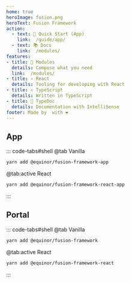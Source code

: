 ```yaml
---
home: true
heroImage: fusion.png
heroText: Fusion Framework
action:
  - text: 🚀 Quick Start (App)
    link:  /guide/app/
  - text: 📚 Docs
    link:  /modules/
features:
- title: 🧬 Modules
  details: Compose what you need
  link:  /modules/
- title: ⚛️ React
  details: Tooling for developing with React
- title: ✍️ TypeScript
  details: Written in TypeScript
- title: 📄 TypeDoc
  details: Documentation with IntelliSense
footer: Made by  with ❤️
---
```


## App

::: code-tabs#shell
@tab Vanilla
```sh
yarn add @equinor/fusion-framework-app
```

@tab:active React
```sh
yarn add @equinor/fusion-framework-react-app
```
:::

## Portal
::: code-tabs#shell
@tab Vanilla
```sh
yarn add @equinor/fusion-framework
```

@tab:active React
```sh
yarn add @equinor/fusion-framework-react
```
:::